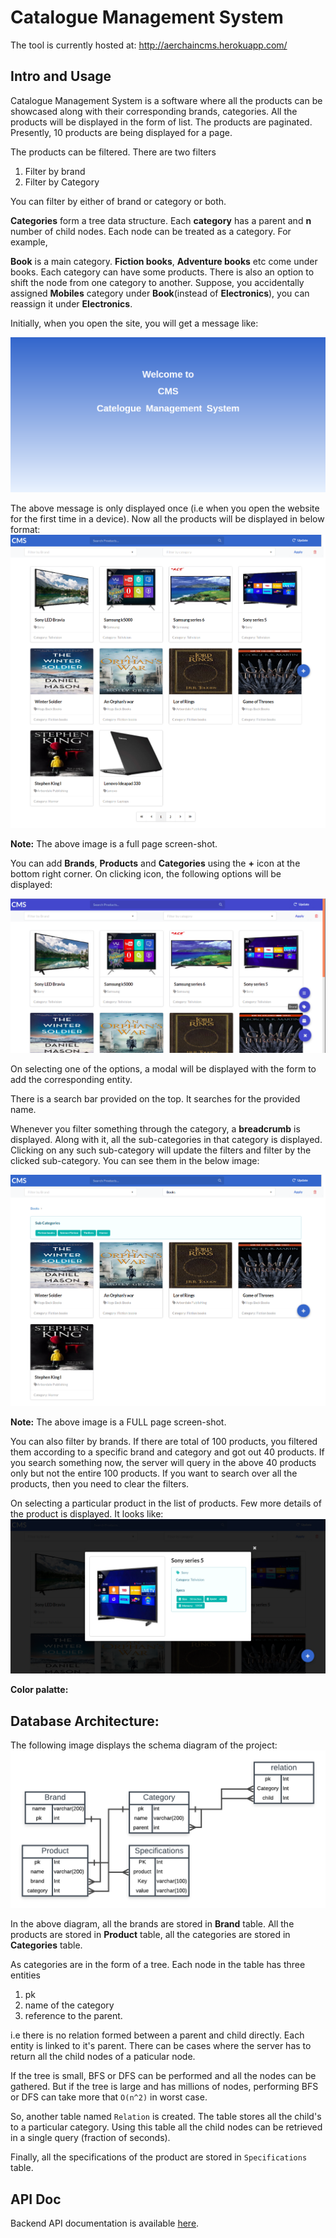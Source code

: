 # Catalogue Management System

The tool is currently hosted at: http://aerchaincms.herokuapp.com/

## Intro and Usage

Catalogue Management System is a software where all the products can be showcased along with their corresponding brands, categories. All the products will be displayed in the form of list. The products are paginated. Presently, 10 products are being displayed for a page.

The products can be filtered. There are two filters
1. Filter by brand
2. Filter by Category

You can filter by either of brand or category or both. 

**Categories** form a tree data structure. Each **category** has a parent and **n** number of child nodes. Each node can be treated as a category. 
For example,

**Book** is a main category. **Fiction books**, **Adventure books** etc come under books. Each category can have some products. There is also an option to shift the node from one category to another. Suppose, you accidentally assigned **Mobiles** category under **Book**(instead of **Electronics**), you can reassign it under **Electronics**.

Initially, when you open the site, you will get a message like:

![](img/i1.png)

The above message is only displayed once (i.e when you open the website for the first time in a device). Now all the products will be displayed in below format:
![](img/i4.png)

**Note:** The above image is a full page screen-shot.

You can add **Brands**, **Products** and **Categories** using the **+** icon at the bottom right corner. On clicking icon, the following options will be displayed:

![](img/i2.png)

On selecting one of the options, a modal  will be displayed with the form to add the corresponding entity.

There is a search bar provided on the top. It searches for the provided name. 

Whenever you filter something through the category, a **breadcrumb** is displayed. Along with it, all the sub-categories in that category is displayed. Clicking on any such sub-category will update the filters and filter by the clicked sub-category. You can see them in the below image:

![](img/i3.png)

**Note:** The above image is a FULL page screen-shot.


You can also filter by brands. If there are total of 100 products, you filtered them according to a specific brand and category and got out 40 products. If you search something now, the server will query in the above 40 products only but not the entire 100 products. If you want to search over all the products, then you need to clear the filters.

On selecting a particular product in the list of products. Few more details of the product is displayed. It looks like:
![](img/i5.png)


**Color palatte:** 

## Database Architecture:

The following image displays the schema diagram of the project:
![](img/i6.png)

In the above diagram, all the brands are stored in **Brand** table. All the products are stored in **Product** table, all the categories are stored in **Categories** table.

As categories are in the form of a tree. Each node in the table has three entities 
1. pk
2. name of the category
3. reference to the parent.

i.e there is no relation formed between a parent and child directly. Each entity is linked to it's parent. There can be cases where the server has to return all the child nodes of a paticular node.

If the tree is small, BFS or DFS can be performed and all the nodes can be gathered. But if the tree is large and has millions of nodes, performing BFS or DFS can take more that ```O(n^2)``` in worst case.

So, another table named ```Relation``` is created. The table stores all the child's to a particular category. Using this table all the child nodes can be retrieved in a single query (fraction of seconds).

Finally, all the specifications of the product are stored in ```Specifications``` table.

## API Doc

Backend API documentation is available [here](https://documenter.getpostman.com/view/6222710/SVfRsTEB?version=latest).



